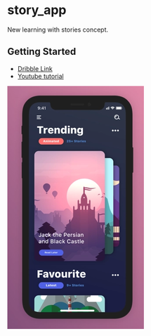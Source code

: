 # story_app

New learning with stories concept.

## Getting Started

* [Dribble Link](https://dribbble.com/shots/3844950-Story-App-Concept)
* [Youtube tutorial](https://www.youtube.com/watch?v=5KbiU-93-yU)

![UI Created in this project](APPUI2.png)
